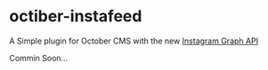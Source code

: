 # octiber-instafeed

A Simple plugin for October CMS with the new [Instagram Graph API](https://developers.facebook.com/products/instagram/)

Commin Soon...
